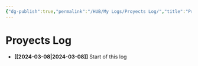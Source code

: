 ```yaml
---
{"dg-publish":true,"permalink":"/HUB/My Logs/Proyects Log/","title":"Proyects Log","created":"Friday, 2024-03-08, 8:20:47 pm"}
---
```



# Proyects Log

- **[[2024-03-08\|2024-03-08]]** Start of this log